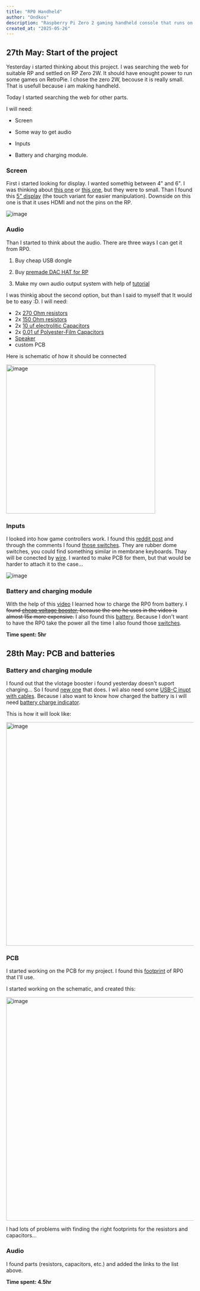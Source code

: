```yaml
---
title: "RP0 Handheld"
author: "Ondkos"
description: "Raspberry Pi Zero 2 gaming handheld console that runs on RetroPie!"
created_at: "2025-05-26"
---
```


## 27th May: Start of the project
Yesterday i started thinking about this project. I was searching the web for suitable RP and settled on RP Zero 2W. It should have enought power to run some games on RetroPie. I chose the zero 2W, becouse it is really small. That is usefull because i am making handheld.

Today I started searching the web for other parts.

I will need:

- Screen
    
- Some way to get audio
    
- Inputs
    
- Battery and charging module.

 ### Screen
 First i started looking for display. I wanted somethig between 4" and 6". I was thinking about [this one](https://www.amazon.de/dp/B085TC5YMR?ref=myi_title_dp&th=1) or [this one](https://tinyurl.com/ev4p9sd7), but they were to small. Than I found this [5" display](https://tinyurl.com/3287bkxc) (the touch variant for easier manipulation). Downside on this one is that it uses HDMI and not the pins on the RP.

![image](https://github.com/user-attachments/assets/4f11b6bc-cf0a-4dfb-bcf8-76fd139d4978)


### Audio
 Than I started to think about the audio. There are three ways I can get it from RP0.
 
1. Buy cheap USB dongle
    
2. Buy [premade DAC HAT for RP](https://shop.pimoroni.com/products/audio-amp-shim-3w-mono-amp?variant=32341591064659)
    
3. Make my own audio output system with help of [tutorial](https://youtu.be/3pXB90IDNoY?si=AYgq76n8aVKT-kv3)
    
I was thinkig about the second option, but than I said to myself that It would be to easy :D. I will need:

- 2x [270 Ohm resistors](https://tinyurl.com/ycs5rh84)
- 2x [150 Ohm resistors](https://tinyurl.com/ycs5rh84)
- 2x [10 uf electrolitic Capacitors](https://tinyurl.com/2p6z8e5f)
- 2x [0.01 uf Polyester-Film Capacitors](https://tinyurl.com/33zae35e)
- [Speaker](https://tinyurl.com/4ueak527)
- custom PCB

Here is schematic of how it should be connected

<img src="https://github.com/user-attachments/assets/59e63e07-29d2-48de-9986-08d0493ad39c" alt="image" width="400"/>

### Inputs
I looked into how game controllers work. I found this [reddit post](https://www.reddit.com/r/AskElectronics/comments/8lt9gv/what_kind_of_pushbuttons_do_game_controllers_use/?utm_source=share&utm_medium=web3x&utm_name=web3xcss&utm_term=1&utm_content=share_button) and through the comments I found [those switches](https://www.aliexpress.com/item/32866761020.html). They are rubber dome switches, you could find something similar in membrane keyboards. Thay will be conected by [wire](https://tinyurl.com/4vmrkypu). I wanted to make PCB for them, but that would be harder to attach it to the case...

![image](https://github.com/user-attachments/assets/2c8c2739-ab02-4b8b-bf0d-f5d6dc86ce34)

### Battery and charging module
With the help of this [video](https://youtu.be/wPQf_Pz0APA?si=iIAJfkxdQpS1blh7) I learned how to charge the RP0 from battery. ~~I found [cheap voltage booster](https://tinyurl.com/429w3p3t), because the one he uses in the video is almost 15x more expensive.~~ I also found this [battery](https://tinyurl.com/25jmx5w2). Because I don't want to have the RP0 take the power all the time I also found those [switches](https://tinyurl.com/34hr93tu).

**Time spent: 5hr**

## 28th May: PCB and batteries

### Battery and charging module 
I found out that the vlotage booster i found yesterday doesn't suport charging... So I found [new one](https://tinyurl.com/4jvbk29v) that does. I wil also need some [USB-C inupt with cables](https://tinyurl.com/2bktbsuc). Because i also want to know how charged the battery is i will need [battery charge indicator](https://tinyurl.com/5596b6uh).

This is how it will look like:

<img src="https://github.com/user-attachments/assets/556fb7b3-e956-4b3f-b37c-78652f554b3c" alt="image" width="600"/>

### PCB
I started working on the PCB for my project. I found this [footprint](https://www.snapeda.com/parts/RASPBERRY%20PI%20ZERO%202%20W/Raspberry%20Pi/view-part/) of RP0 that I'll use.

I started working on the schematic, and created this:


<img src="https://github.com/user-attachments/assets/7131816d-9086-4aaf-9e25-67b31e1ef72d" alt="image" width="600"/>

I had lots of problems with finding the right footprints for the resistors and capacitors...

### Audio
I found parts (resistors, capacitors, etc.) and added the links to the list above.

**Time spent: 4.5hr**
